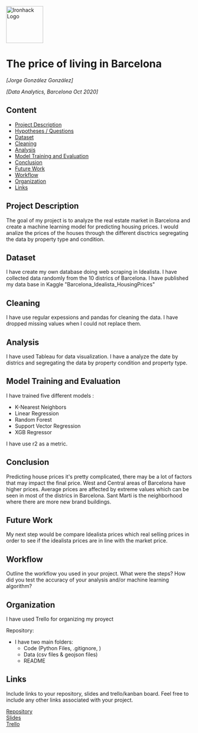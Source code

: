 <img src="https://bit.ly/2VnXWr2" alt="Ironhack Logo" width="100"/>

# The price of living in Barcelona
*[Jorge González González]*

*[Data Analytics, Barcelona Oct 2020]*

## Content
- [Project Description](#project-description)
- [Hypotheses / Questions](#hypotheses-questions)
- [Dataset](#dataset)
- [Cleaning](#cleaning)
- [Analysis](#analysis)
- [Model Training and Evaluation](#model-training-and-evaluation)
- [Conclusion](#conclusion)
- [Future Work](#future-work)
- [Workflow](#workflow)
- [Organization](#organization)
- [Links](#links)

## Project Description
The goal of my project is to analyze the real estate market in Barcelona and create a machine learning model for predicting housing prices.
I would analize the prices of the houses through the different disctrics segregating the data by property type and condition.


## Dataset
I have create my own database doing web scraping in Idealista.
I have collected data randomly from the 10 districs of Barcelona.
I have published my data base in Kaggle "Barcelona_Idealista_HousingPrices"

## Cleaning
I have use regular expessions and pandas for cleaning the data. I have dropped missing values when I could not replace them.

## Analysis
I have used Tableau for data visualization.
I have a analyze the date by districs and segregating the data by property condition and property type.


## Model Training and Evaluation
I have trained five different models : 
- K-Nearest Neighbors
- Linear Regression
- Random Forest
- Support Vector Regression
- XGB Regressor

I have use r2 as a metric.

## Conclusion
Predicting house prices it's pretty complicated, there may be a lot of factors that may impact the final price.
West and Central areas of Barcelona have higher prices. 
Average prices are affected by extreme values which can be seen in most of the districs in Barcelona.
Sant Marti is the neighborhood where there are more new brand buildings.

## Future Work
My next step would be compare Idealista prices which real selling prices in order to see if the idealista prices are in line with the market price.

## Workflow
Outline the workflow you used in your project. What were the steps?
How did you test the accuracy of your analysis and/or machine learning algorithm?

## Organization
I have used Trello for organizing my proyect

Repository:
- I have two main folders:
	- Code (Python Files, .gitignore, )
	- Data (csv files & geojson files)
	- README 

## Links
Include links to your repository, slides and trello/kanban board. Feel free to include any other links associated with your project.


[Repository](https://github.com/Jyu-as/Project-Week-8-Final-Project/blob/master/your-project/README.md)  
[Slides](https://docs.google.com/presentation/d/1H6QvCdSc6cJSL3QJMT-gw5GrnjwGF1B49OrD5vKln6g/edit#slide=id.gb17d8b65db_0_92)  
[Trello](https://trello.com/b/Uk3rX5IR/final-project-bcn-real-state)  
